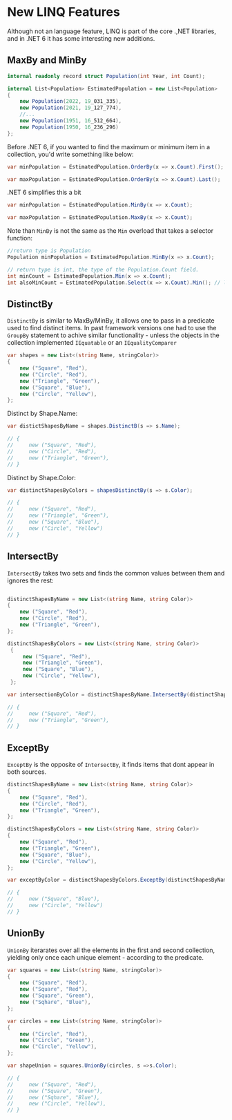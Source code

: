 # New LINQ Features

Although not an language feature, LINQ is part of the core .,NET libraries, and in .NET 6 it has some interesting new additions.

## MaxBy and MinBy

``` C#
internal readonly record struct Population(int Year, int Count);

internal List<Population> EstimatedPopulation = new List<Population>
{
    new Population(2022, 19_031_335),
    new Population(2021, 19_127_774),
    //...
    new Population(1951, 16_512_664),
    new Population(1950, 16_236_296)
};
```
Before .NET 6, if you wanted to find the maximum or minimum item in a collection, you'd write something like below:

``` C#
var minPopulation = EstimatedPopulation.OrderBy(x => x.Count).First();

var maxPopulation = EstimatedPopulation.OrderBy(x => x.Count).Last(); 
```

.NET 6 simplifies this a bit

``` C#
var minPopulation = EstimatedPopulation.MinBy(x => x.Count);

var maxPopulation = EstimatedPopulation.MaxBy(x => x.Count);
```

Note than `MinBy` is not the same as the `Min` overload that takes a selector function:


``` C#
//return type is Population
Population minPopulation = EstimatedPopulation.MinBy(x => x.Count);

// return type is int, the type of the Population.Count field.
int minCount = EstimatedPopulation.Min(x => x.Count); 
int alsoMinCount = EstimatedPopulation.Select(x => x.Count).Min(); // longer version

```

## DistinctBy
`DistinctBy` is  similar to MaxBy/MinBy, it allows one to pass in a predicate used to find distinct items. In past framework versions one had to use the `GroupBy` statement to achive similar functionality - unless the objects in the collection implemented `IEquatable` or an `IEqualityComparer`


``` C#
var shapes = new List<(string Name, stringColor)>
{
    new ("Square", "Red"),
    new ("Circle", "Red"),
    new ("Triangle", "Green"),
    new ("Square", "Blue"),
    new ("Circle", "Yellow"),
};
```

Distinct by Shape.Name:
``` C#
var distictShapesByName = shapes.DistinctB(s => s.Name);

// {
//     new ("Square", "Red"),
//     new ("Circle", "Red"),
//     new ("Triangle", "Green"),
// }
```

Distinct by Shape.Color:
``` C#
var distinctShapesByColors = shapesDistinctBy(s => s.Color);

// {
//     new ("Square", "Red"),
//     new ("Triangle", "Green"),
//     new ("Square", "Blue"),
//     new ("Circle", "Yellow")
// }
```
## IntersectBy
`IntersectBy` takes two sets and finds the common values between them and ignores the rest:

``` C#

distinctShapesByName = new List<(string Name, string Color)>
{
    new ("Square", "Red"),
    new ("Circle", "Red"),
    new ("Triangle", "Green"),
};

distinctShapesByColors = new List<(string Name, string Color)>
 {
     new ("Square", "Red"),
     new ("Triangle", "Green"),
     new ("Square", "Blue"),
     new ("Circle", "Yellow"),
 };

var intersectionByColor = distinctShapesByName.IntersectBy(distinctShapesByColors.Select(s => s.Color), s => s.Color);

// {
//     new ("Square", "Red"),
//     new ("Triangle", "Green"),
// }

```
## ExceptBy
`ExceptBy` is the opposite of `IntersectBy`, it finds items that dont appear in both sources.

``` C#
distinctShapesByName = new List<(string Name, string Color)>
{
    new ("Square", "Red"),
    new ("Circle", "Red"),
    new ("Triangle", "Green"),
};

distinctShapesByColors = new List<(string Name, string Color)>
{
    new ("Square", "Red"),
    new ("Triangle", "Green"),
    new ("Square", "Blue"),
    new ("Circle", "Yellow"),
};

var exceptByColor = distinctShapesByColors.ExceptBy(distinctShapesByName.Select(s => s.Color), s => s.Color);

// {
//     new ("Square", "Blue"),
//     new ("Circle", "Yellow")
// }

```
## UnionBy
`UnionBy` iterarates over all the elements in the first and second collection, yielding only once each unique element - according to the predicate.

``` c#
var squares = new List<(string Name, stringColor)>
{
    new ("Square", "Red"),
    new ("Square", "Red"),
    new ("Square", "Green"),
    new ("Sqhare", "Blue"),
};

var circles = new List<(string Name, stringColor)>
{
    new ("Circle", "Red"),
    new ("Circle", "Green"),
    new ("Circle", "Yellow"),
};

var shapeUnion = squares.UnionBy(circles, s =>s.Color);

// {
//     new ("Square", "Red"),
//     new ("Square", "Green"),
//     new ("Sqhare", "Blue"),
//     new ("Circle", "Yellow"),
// }
```